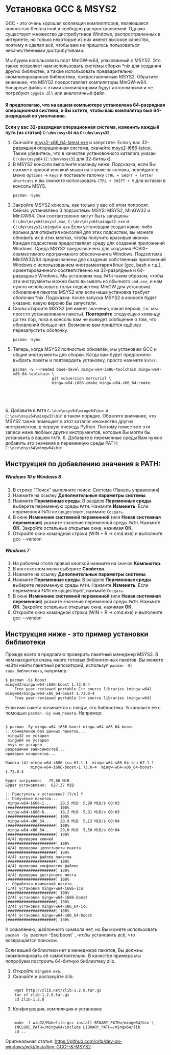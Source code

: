 # Установка GCC & MSYS2

GCC - это очень хорошая коллекция компиляторов, являющаяся полностью бесплатной и свободно распространяемой. Однако существует множество дистрибутивов Windows, распространенных в интернете, но только некоторые из них имеют высокое качество, поэтому я сделал всё, чтобы вам не пришлось пользоваться некачественными дистрибутивами.

Мы будем использовать порт MinGW-w64, упакованный с MSYS2. Это также позволяет нам использовать системы сборки *nix для создания других библиотек, а также использовать предварительно скомпилированные библиотеки, предоставляемые MSYS2. Обратите внимание, что MSYS2 предоставляет компиляторы MinGW-w64. Бинарные файлы с этими компиляторами будут автономными и не потребуют `cygwin.dll` или аналогичный файл.

#### Я предполагаю, что на вашем компьютере установлена 64-разрядная операционная система, и Вы хотите, чтобы ваш компилятор был 64-разрядный по умолчанию.

<b>Если у вас 32-разрядная операционная система, изменить каждый путь (из статьи) `C:\dev\msys64` на `C:\dev\msys32`</b>
1. Скачайте [msys2-x86_64-latest.exe](http://repo.msys2.org/distrib/msys2-x86_64-latest.exe) и запустите. Если у вас 32-разрядная операционная система, скачайте [msys2-i686-latest](http://repo.msys2.org/distrib/msys2-i686-latest.exe). Также убедитесь, что в качестве установочного каталога указан `C:\dev\msys64` (`C:\dev\msys32` для 32-битных).
2. В MSYS2 консоли выполните команду ниже. Подсказка, если Вы нажмете правой кнопкой мыши на строке заголовка, перейдите в меню `Options` -> `Keys` и поставьте галочку `CTRL + SHIFT + letter shortcuts` и вы сможете использовать `CTRL + SHIFT + V` для вставки в консоль MSYS.
   <pre><code>pacman -Syuu</code></pre>
3. Закройте MSYS2 консоль, как только у вас об этом попросят. Сейчас установлено 3 подсистемы MSYS: MSYS2, MinGW32 и MinGW64. Они соответсвенно могут быть запущены: `C:\dev\msys64\msys2.exe`, `C:\dev\msys64\mingw32.exe` и `C:\dev\msys32\mingw64.exe` Если установщик создал какие-либо ярлыки для открытия консолей для этих подсистем, вы можете обновить их в этих местах, чтобы получить красивые иконки. Каждая подсистема предоставляет среду для создания приложений Windows. Среда MSYS2 предназначена для создания POSIX-совместимого программного обеспечения в Windows. Подсистема MinGW32/64 предназначены для создания собственных приложений Windows с использованием инстраментария linux (gcc, bash и т.д.), ориентированнного соответственно на 32-разрядные и 64-разрадные Windows. Мы установим наш `PATH` таким образом, чтобы эти инструменты можно было вызывать из обычного `cmd.exe`, и нам нужно использовать тольк подсистему MinGW для установки/обновления пакетов MSYS2 или если наша установка требует оболочки \*nix. Подсказка: после запуска MSYS2 в консоле будет указано, какую версию Вы запустили.
4. Снова откройте MSYS2 (не имеет значения, какая версия, т.к. мы прогсто устанавливаем пакеты). <b>Повторяйте</b> следующую команду до тех пор, пока в консоль вам не выведет сообщение о том, что обновлений больше нет. Возможно вам придётся ещё раз перезапустить оболочку.
   <pre><code>pacman -Syuu</code></pre>
5. Теперь, когда MSYS2 полностью обновлён, мы установим GCC и общие инструменты для сборки. Когда вам будет предложено выбрать пакеты и подтвердить установку, просто нажмите `Enter`.
   <pre><code>pacman -S --needed base-devel mingw-w64-i686-toolchain mingw-w64-x86_64-toolchain \
                    git subversion mercurial \
                    mingw-w64-i686-cmake mingw-w64-x86_64-cmake
</code></pre>
6. Добавите в `PATH` `C:\dev\msys64\mingw64\bin` и `C:\dev\msys64\mingw32\bin` в таком порядке. Обратите внимание, что MSYS2 также помещает в этот каталог множество других инструментов, в первую очередь Python. Поэтому поместите эти записи ниже любоых других инструментов, которые Вы могли бы установить в вашем `PATH`.
6. Добавьте в переменные среды
Вам нужно добавить это значение в переменную среды PATH: `C:\dev\msys64\mingw64\bin`
			
## Инструкция по добавлению значения в PATH:
<span class="bodytext">
<h5 class="sub">Windows 10 и Windows 8</h5>
<ol>
<li>В строке "Поиск" выполните поиск: Система (Панель управления)</li>
<li>Нажмите на ссылку <strong>Дополнительные параметры системы</strong>.</li>
<li>Нажмите <strong>Переменные среды</strong>. В разделе <strong>Переменные среды</strong> выберите переменную среды <code>PATH</code>. Нажмите <strong>Изменить</strong>. Если переменной <code>PATH</code> не существует, нажмите <code>Создать</code>.</li>
<li>В окне <strong>Изменение системной переменной</strong> (или <strong>Новая системная переменная</strong>) укажите значение переменной среды <code>PATH</code>. Нажмите <strong>ОК</strong>. Закройте остальные открытые окна, нажимая <strong>ОК</strong>.</li>
<li>Откройте окно командной строки (WIN + R -> cmd.exe) и выполните gcc --version</li></ol>
</span>

<span class="bodytext">
<h5 class="sub">Windows 7</h5>
<ol>
<li>На рабочем столе правой кнопкой нажмите на значок <strong>Компьютер</strong>.</li>
<li>В контекстном меню выберите <strong>Свойства</strong>.</li>
<li>Нажмите на ссылку <strong>Дополнительные параметры системы</strong>.</li>
<li>Нажмите <strong>Переменные среды</strong>. В разделе <strong>Переменные среды</strong> выберите переменную среды <code>PATH</code>. Нажмите <strong>Изменить</strong>. Если переменной <code>PATH</code> не существует, нажмите <code>Создать</code>.</li>
<li>В окне <strong>Изменение системной переменной</strong> (или <strong>Новая системная переменная</strong>) укажите значение переменной среды <code>PATH</code>. Нажмите <strong>ОК</strong>. Закройте остальные открытые окна, нажимая <strong>ОК</strong>.</li>
<li>Откройте окно командной строки (WIN + R -> cmd.exe) и выполните gcc --version</li></ol>
</span>

## Инструкция ниже - это пример установки библиотеки
Прежде всего я предлагаю проверить пакетный менеджер MSYS2. В нём находится очень много готовых библиотечных пакетов. Вы можете найти найти пакетный репозиторий, используя `pacman -Ss ваша_библиоткека`, например:
<pre><code>$ pacman -Ss boost
mingw32/mingw-w64-i686-boost 1.73.0-4
    Free peer-reviewed portable C++ source libraries (mingw-w64)
mingw64/mingw-w64-x86_64-boost 1.73.0-4
    Free peer-reviewed portable C++ source libraries (mingw-w64)
</code></pre>
Если имя пакета начинается с mingw, это библиотека. Установите её с помощью `pacman -Sy имя_пакета`. Например:
<pre><code>
$ pacman -Sy mingw-w64-i686-boost mingw-w64-x86_64-boost
:: Обновление баз данных пакетов...
 mingw32 не устарел
 mingw64 не устарел
 msys не устарел
разрешение зависимостей...
проверка конфликтов...

Пакеты (4) mingw-w64-i686-icu-67.1-1  mingw-w64-x86_64-icu-67.1-1
           mingw-w64-i686-boost-1.73.0-4  mingw-w64-x86_64-boost-1.73.0-4

Будет загружено:   79,66 MiB
Будет установлено:  827,37 MiB

:: Приступить к установке? [Y/n] Y
:: Получение пакетов...
 mingw-w64-i686-i...    20,5 MiB  5,99 MiB/s 00:03 [#####################] 100%
 mingw-w64-i686-b...    18,2 MiB  5,91 MiB/s 00:03 [#####################] 100%
 mingw-w64-x86_64...    20,9 MiB  5,13 MiB/s 00:04 [#####################] 100%
 mingw-w64-x86_64...    20,0 MiB  5,50 MiB/s 00:04 [#####################] 100%
(4/4) проверка ключей                              [#####################] 100%
(4/4) проверка целостности пакета                  [#####################] 100%
(4/4) загрузка файлов пакетов                      [#####################] 100%
(4/4) проверка конфликтов файлов                   [#####################] 100%
(4/4) проверка доступного места                    [#####################] 100%
:: Обработка изменений пакета...
(1/4) установка mingw-w64-i686-icu                 [#####################] 100%
(2/4) установка mingw-w64-i686-boost               [#####################] 100%
(3/4) установка mingw-w64-x86_64-icu               [#####################] 100%
(4/4) установка mingw-w64-x86_64-boost             [#####################] 100%
</code></pre>

К сожалению, шаблонного символа нет, но Вы можете использовать `pacman -Sy `pacman -Ssq boost``, чтобы установить  всё, что возвращается поиском.

Если вашей библиотеки нет в менеджере пакетов, Вы должны скомпилировать её самостоятельно. В качестве примера мы попробуем построить 64-битную библиотеку zlib.
1. Откройте `mingw64.exe`.
2. Скачайте и распакуйте zlib: 
<pre><code>
	wget http://zlib.net/zlib-1.2.8.tar.gz
	tar xf zlib-1.2.8.tar.gz
	cd zlib-1.2.8
</code></pre>
3. Конфигурация, компиляция и установка:
<pre><code>
	make -f win32/Makefile.gcc install BINARY_PATH=/mingw64/bin \
	INCLUDE_PATH=/mingw64/include LIBRARY_PATH=/mingw64/lib
	cd ..
</pre></code>

Оригинальная статья: https://github.com/orlp/dev-on-windows/wiki/Installing-GCC--&-MSYS2
